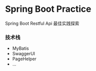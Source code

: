 # Spring Boot Practice

Spring Boot Restful Api 最佳实践探索

### 技术栈

- MyBatis 
- SwaggerUI
- PageHelper
- ...
